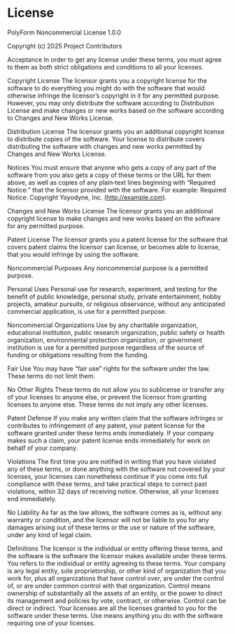 # License
PolyForm Noncommercial License 1.0.0

Copyright (c) 2025 Project Contributors

Acceptance
In order to get any license under these terms, you must agree to them as both strict obligations and conditions to all your licenses.

Copyright License
The licensor grants you a copyright license for the software to do everything you might do with the software that would otherwise infringe the licensor’s copyright in it for any permitted purpose. However, you may only distribute the software according to Distribution License and make changes or new works based on the software according to Changes and New Works License.

Distribution License
The licensor grants you an additional copyright license to distribute copies of the software. Your license to distribute covers distributing the software with changes and new works permitted by Changes and New Works License.

Notices
You must ensure that anyone who gets a copy of any part of the software from you also gets a copy of these terms or the URL for them above, as well as copies of any plain‑text lines beginning with “Required Notice:” that the licensor provided with the software. For example: Required Notice: Copyright Yoyodyne, Inc. (http://example.com).

Changes and New Works License
The licensor grants you an additional copyright license to make changes and new works based on the software for any permitted purpose.

Patent License
The licensor grants you a patent license for the software that covers patent claims the licensor can license, or becomes able to license, that you would infringe by using the software.

Noncommercial Purposes
Any noncommercial purpose is a permitted purpose.

Personal Uses
Personal use for research, experiment, and testing for the benefit of public knowledge, personal study, private entertainment, hobby projects, amateur pursuits, or religious observance, without any anticipated commercial application, is use for a permitted purpose.

Noncommercial Organizations
Use by any charitable organization, educational institution, public research organization, public safety or health organization, environmental protection organization, or government institution is use for a permitted purpose regardless of the source of funding or obligations resulting from the funding.

Fair Use
You may have “fair use” rights for the software under the law. These terms do not limit them.

No Other Rights
These terms do not allow you to sublicense or transfer any of your licenses to anyone else, or prevent the licensor from granting licenses to anyone else. These terms do not imply any other licenses.

Patent Defense
If you make any written claim that the software infringes or contributes to infringement of any patent, your patent license for the software granted under these terms ends immediately. If your company makes such a claim, your patent license ends immediately for work on behalf of your company.

Violations
The first time you are notified in writing that you have violated any of these terms, or done anything with the software not covered by your licenses, your licenses can nonetheless continue if you come into full compliance with these terms, and take practical steps to correct past violations, within 32 days of receiving notice. Otherwise, all your licenses end immediately.

No Liability
As far as the law allows, the software comes as is, without any warranty or condition, and the licensor will not be liable to you for any damages arising out of these terms or the use or nature of the software, under any kind of legal claim.

Definitions
The licensor is the individual or entity offering these terms, and the software is the software the licensor makes available under these terms.
You refers to the individual or entity agreeing to these terms.
Your company is any legal entity, sole proprietorship, or other kind of organization that you work for, plus all organizations that have control over, are under the control of, or are under common control with that organization. Control means ownership of substantially all the assets of an entity, or the power to direct its management and policies by vote, contract, or otherwise. Control can be direct or indirect.
Your licenses are all the licenses granted to you for the software under these terms.
Use means anything you do with the software requiring one of your licenses.
